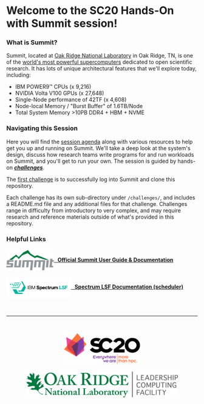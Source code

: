 # Welcome to the SC20 Hands-On with Summit session!


### What is Summit?
Summit, located at [Oak Ridge National Laboratory](https://www.ornl.gov/) in Oak Ridge, TN,  is one of the [world's most powerful supercomputers](https://www.top500.org/system/179397) dedicated to open scientific research. It has lots of unique architectural features that we'll explore today, including:

- IBM POWER9™ CPUs (x 9,216)
- NVIDIA Volta V100 GPUs (x 27,648)
- Single-Node performance of 42TF (x 4,608)
- Node-local Memory / "Burst Buffer" of 1.6TB/Node
- Total System Memory >10PB DDR4 + HBM + NVME

### Navigating this Session
Here you will find the [session agenda](agenda.md) along with various resources
to help get you up and running on Summit. We'll take a deep look at the
system's design, discuss how research teams write programs for and run
workloads on Summit, and you'll get to run your own. The session is guided by
hands-on [***challenges***](challenges). 

The [first challenge](./challenges/Access_Summit_and_Clone_Repo) is to
successfully log into Summit and clone this repository.

Each challenge has its own sub-directory under `/challenges/`, and includes a
README.md file and any additional files for that challenge. Challenges range in
difficulty from introductory to very complex, and may require research and
reference materials outside of what's provided in this repository.


### Helpful Links

#### [<img src="./images/SUMMIT_LOGO_OFFICIAL_2017.png" width="125" valign="middle" alt="Summit"/>   Official Summit User Guide & Documentation](https://docs.olcf.ornl.gov/systems/summit_user_guide.html)

#### [<img src="./images/ibm-spectrum-lsf.png" width="170" valign="middle" alt="Summit"/>   Spectrum LSF Documentation (scheduler)](https://www.ibm.com/support/knowledgecenter/en/SSWRJV_10.1.0/lsf_welcome/lsf_welcome.html)

<br>
<hr>
<br>
<p align="center">
  <a href="https://sc19.supercomputing.org/"><img src="./images/sc20_color_black_hor.png" width="200" alt="SC20"></a><br><br>
  <a href="https://www.olcf.ornl.gov/"><img src="./images/olcf_logo.png" width="400" alt="Oak Ridge Leadership Computing Facility"></a>
</p>
